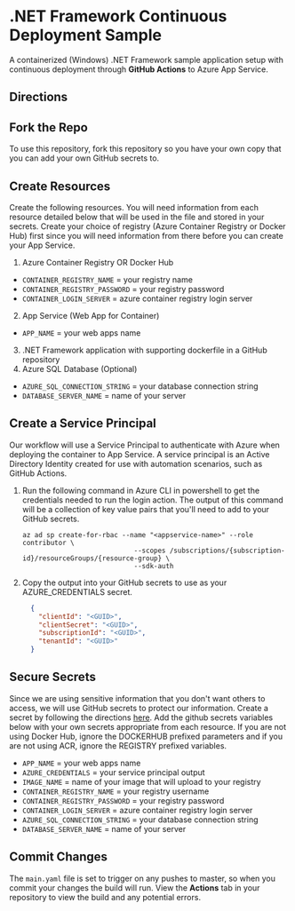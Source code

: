 # .NET Framework Continuous Deployment Sample
A containerized (Windows) .NET Framework sample application setup with continuous deployment through **GitHub Actions** to Azure App Service.

## Directions
## Fork the Repo
To use this repository, fork this repository so you have your own copy that you can add your own GitHub secrets to. 

## Create Resources 
Create the following resources. You will need information from each resource detailed below that will be used in the file and stored in your secrets. Create your choice of registry (Azure Container Registry or Docker Hub) first since you will need information from there before you can create your App Service.  

1. Azure Container Registry OR Docker Hub 
- `CONTAINER_REGISTRY_NAME` = your registry name
- `CONTAINER_REGISTRY_PASSWORD` = your registry password
- `CONTAINER_LOGIN_SERVER` = azure container registry login server
2. App Service (Web App for Container) 
- `APP_NAME` = your web apps name
3. .NET Framework application with supporting dockerfile in a GitHub repository
4. Azure SQL Database (Optional)
- `AZURE_SQL_CONNECTION_STRING` = your database connection string
- `DATABASE_SERVER_NAME` = name of your server

## Create a Service Principal
Our workflow will use a Service Principal to authenticate with Azure when deploying the container to App Service. A service principal is an Active Directory Identity created for use with automation scenarios, such as GitHub Actions.

1. Run the following command in Azure CLI in powershell to get the credentials needed to run the login action.  The output of this command will be a collection of key value pairs that you'll need to add to your GitHub secrets. 
    ```shell
    az ad sp create-for-rbac --name "<appservice-name>" --role contributor \
                                --scopes /subscriptions/{subscription-id}/resourceGroups/{resource-group} \
                                --sdk-auth
    ```
2. Copy the output into your GitHub secrets to use as your AZURE_CREDENTIALS secret. 

    ```json
      {
        "clientId": "<GUID>",
        "clientSecret": "<GUID>",
        "subscriptionId": "<GUID>",
        "tenantId": "<GUID>" 
      }
    ```

## Secure Secrets
Since we are using sensitive information that you don't want others to access, we will use GitHub secrets to protect our information. Create a secret by following the directions [here](https://help.github.com/en/actions/configuring-and-managing-workflows/creating-and-storing-encrypted-secrets).  Add the github secrets variables below with your own secrets appropriate from each resource.  If you are not using Docker Hub, ignore the DOCKERHUB prefixed parameters and if you are not using ACR, ignore the REGISTRY prefixed variables. 

- `APP_NAME` = your web apps name
- `AZURE_CREDENTIALS` = your service principal output
- `IMAGE_NAME` = name of your image that will upload to your registry
- `CONTAINER_REGISTRY_NAME` = your registry username
- `CONTAINER_REGISTRY_PASSWORD` = your registry password
- `CONTAINER_LOGIN_SERVER` = azure container registry login server
- `AZURE_SQL_CONNECTION_STRING` = your database connection string
- `DATABASE_SERVER_NAME` = name of your server
  
## Commit Changes
The `main.yaml` file is set to trigger on any pushes to master, so when you commit your changes the build will run.  View the **Actions** tab in your repository to view the build and any potential errors.
